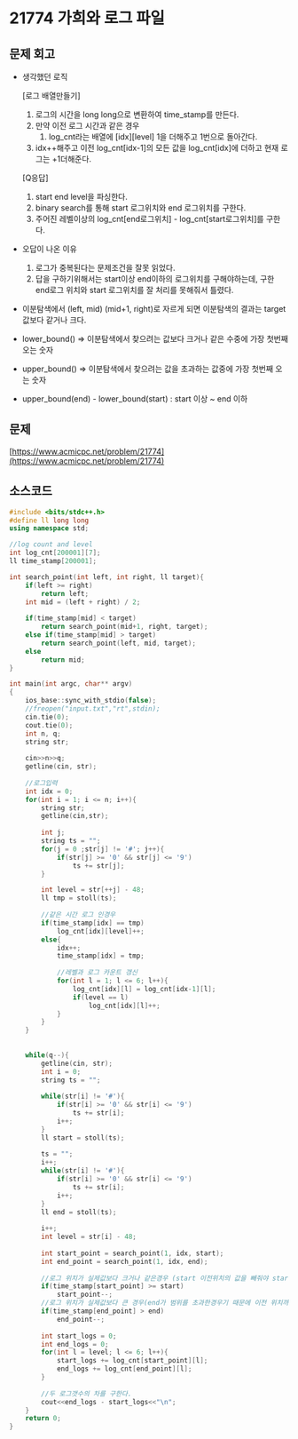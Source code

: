 # 21774 가희와 로그 파일
## 문제 회고

- 생각했던 로직

    [로그 배열만들기]

    1. 로그의 시간을 long long으로 변환하여 time_stamp를 만든다.
    2. 만약 이전 로그 시간과 같은 경우 
        1. log_cnt라는 배열에 [idx][level] 1을 더해주고 1번으로 돌아간다.
    3. idx++해주고 이전 log_cnt[idx-1]의 모든 값을 log_cnt[idx]에 더하고 현재 로그는 +1더해준다.

    [Q응답]

    1. start end level을 파싱한다.
    2. binary search를 통해 start 로그위치와 end 로그위치를 구한다.
    3. 주어진 레벨이상의 log_cnt[end로그위치] - log_cnt[start로그위치]를 구한다.
- 오답이 나온 이유
    1. 로그가 중복된다는 문제조건을 잘못 읽었다.
    2. 답을 구하기위해서는 start이상 end이하의 로그위치를 구해야하는데, 구한 end로그 위치와 start 로그위치를 잘 처리를 못해줘서 틀렸다.
- 이분탐색에서 (left, mid) (mid+1, right)로 자르게 되면 이분탐색의 결과는 target값보다 같거나 크다.
- lower_bound() ⇒ 이분탐색에서 찾으려는 값보다 크거나 같은 수중에 가장 첫번째 오는 숫자
- upper_bound() ⇒ 이분탐색에서 찾으려는 값을 초과하는 값중에 가장 첫번째 오는 숫자
- upper_bound(end) - lower_bound(start) : start 이상 ~ end 이하

## 문제

[https://www.acmicpc.net/problem/21774](https://www.acmicpc.net/problem/21774)

## 소스코드

```cpp
#include <bits/stdc++.h>
#define ll long long
using namespace std;

//log count and level
int log_cnt[200001][7];
ll time_stamp[200001];

int search_point(int left, int right, ll target){
	if(left >= right)
		return left;
	int mid = (left + right) / 2;
	
	if(time_stamp[mid] < target)
		return search_point(mid+1, right, target);
	else if(time_stamp[mid] > target)
		return search_point(left, mid, target);
	else
		return mid;
}

int main(int argc, char** argv)
{
	ios_base::sync_with_stdio(false);
	//freopen("input.txt","rt",stdin);
	cin.tie(0);
	cout.tie(0);
	int n, q;
	string str;
	
	cin>>n>>q;
	getline(cin, str);
	
	//로그입력
	int idx = 0;
	for(int i = 1; i <= n; i++){
		string str;
		getline(cin,str);
		
		int j;
		string ts = "";
		for(j = 0 ;str[j] != '#'; j++){
			if(str[j] >= '0' && str[j] <= '9')
				ts += str[j];
		}

		int level = str[++j] - 48;
		ll tmp = stoll(ts);
		
		//같은 시간 로그 인경우 
		if(time_stamp[idx] == tmp)
			log_cnt[idx][level]++;
		else{
			idx++;
			time_stamp[idx] = tmp; 
		
			//레벨과 로그 카운트 갱신  
			for(int l = 1; l <= 6; l++){
				log_cnt[idx][l] = log_cnt[idx-1][l];
				if(level == l)
					log_cnt[idx][l]++;
			}
		}
	}
	
	
	while(q--){
		getline(cin, str);
		int i = 0;
		string ts = "";
		
		while(str[i] != '#'){
			if(str[i] >= '0' && str[i] <= '9')
				ts += str[i];
			i++;
		}
		ll start = stoll(ts);
		
		ts = "";
		i++;
		while(str[i] != '#'){
			if(str[i] >= '0' && str[i] <= '9')
				ts += str[i];
			i++;
		}
		ll end = stoll(ts);
		
		i++;		
		int level = str[i] - 48;
		
		int start_point = search_point(1, idx, start);
		int end_point = search_point(1, idx, end);
		
		//로그 위치가 실제값보다 크거나 같은경우 (start 이전위치의 값을 빼줘야 start 이상 end 이하가 된다.) 
		if(time_stamp[start_point] >= start)
			start_point--;
		//로그 위치가 실제값보다 큰 경우(end가 범위를 초과한경우기 때문에 이전 위치까지가 end이하 범위가 된다.) 
		if(time_stamp[end_point] > end)
			end_point--;
		
		int start_logs = 0;
		int end_logs = 0;
		for(int l = level; l <= 6; l++){
			start_logs += log_cnt[start_point][l];
			end_logs += log_cnt[end_point][l];
		}
		
		//두 로그갯수의 차를 구한다. 
		cout<<end_logs - start_logs<<"\n";
	}
	return 0;
}
```